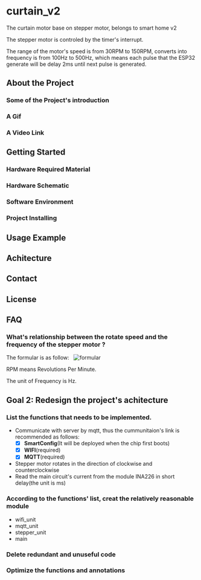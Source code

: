 # curtain_v2
The curtain motor base on stepper motor, belongs to smart home v2

The stepper motor is controled by the timer's interrupt. 

The range of the motor's speed is from 30RPM to 150RPM, converts into frequency is from 100Hz to 500Hz, which means each pulse that the ESP32 generate will be delay 2ms until next pulse is generated.

## About the Project
### Some of the Project's introduction
### A Gif
### A Video Link

## Getting Started
### Hardware Required Material
### Hardware Schematic
### Software Environment
### Project Installing

## Usage Example

## Achitecture

## Contact

## License

## FAQ
### What's relationship between the rotate speed and the frequency of the stepper motor ?
The formular is as follow: &nbsp; ![formular](http://chart.googleapis.com/chart?cht=tx&chl=\Large\frac{\frac{360*Divider}{StepAngle}\times%20RPM}{60}=Frequency)

RPM means Revolutions Per Minute.

The unit of Frequency is Hz.


## Goal 2: Redesign the project's achitecture
### List the functions that needs to be implemented.

- Communicate with server by mqtt, thus the cummunitaion's link is recommended as follows: 
	- [x] **SmartConfig**(It will be deployed when the chip first boots)
	- [x] **WIFI**(required)
	- [x] **MQTT**(required)

- Stepper motor rotates in the direction of clockwise and counterclockwise
- Read the main circuit's current from the module INA226 in short delay(the unit is ms)

### According to the functions' list, creat the relatively reasonable module
- wifi_unit
- mqtt_unit
- stepper_unit
- main

### Delete redundant and unuseful code
### Optimize the functions and annotations


